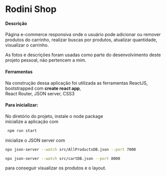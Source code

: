 # Rodini Shop

<h4>Descrição</h4>

Página e-commerce responsiva onde o usuário pode adicionar ou remover <br />
produtos do carrinho, realizar buscas por produtos, atualizar quantidade, <br />
visualizar o carrinho. <br />

As fotos e descrições foram usadas como parte do desenvolvimento deste projeto pessoal, não pertencem a mim.

<h4>Ferramentas</h4>

Na construção dessa aplicação foi utilizada as ferramentas ReactJS, bootstrapped com **create react app**, <br />
React Router, JSON server, CSS3 <br/>

<h4>Para inicializar:</h4>

No diretório do projeto, instale o node package <br/> 
inicialize a aplicação com 

```bash
 npm run start
```
inicialize o JSON server com <br />
```bash
npx json-server --watch src/AllProductsDB.json --port 7000 
```
```bash
npx json-server --watch src/cartDB.json --port 8000
```
para conseguir visualizar os produtos e o layout. 


